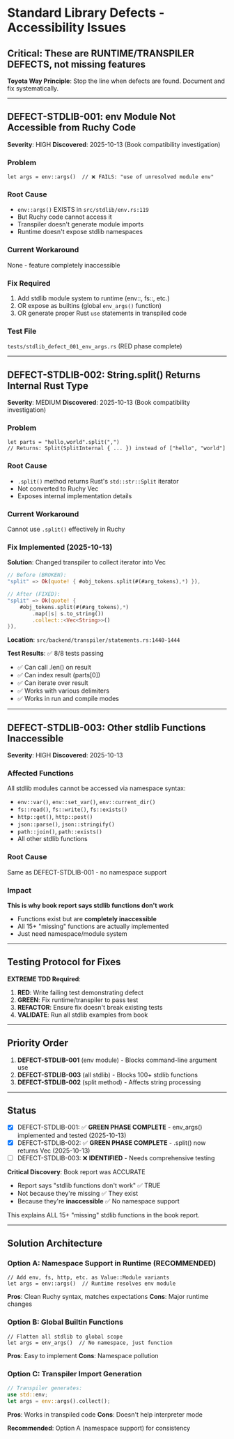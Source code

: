 # Standard Library Defects - Accessibility Issues

## Critical: These are RUNTIME/TRANSPILER DEFECTS, not missing features

**Toyota Way Principle**: Stop the line when defects are found. Document and fix systematically.

---

## DEFECT-STDLIB-001: env Module Not Accessible from Ruchy Code

**Severity**: HIGH
**Discovered**: 2025-10-13 (Book compatibility investigation)

### Problem
```ruchy
let args = env::args()  // ❌ FAILS: "use of unresolved module env"
```

### Root Cause
- `env::args()` EXISTS in `src/stdlib/env.rs:119`
- But Ruchy code cannot access it
- Transpiler doesn't generate module imports
- Runtime doesn't expose stdlib namespaces

### Current Workaround
None - feature completely inaccessible

### Fix Required
1. Add stdlib module system to runtime (env::, fs::, etc.)
2. OR expose as builtins (global `env_args()` function)
3. OR generate proper Rust `use` statements in transpiled code

### Test File
`tests/stdlib_defect_001_env_args.rs` (RED phase complete)

---

## DEFECT-STDLIB-002: String.split() Returns Internal Rust Type

**Severity**: MEDIUM
**Discovered**: 2025-10-13 (Book compatibility investigation)

### Problem
```ruchy
let parts = "hello,world".split(",")
// Returns: Split(SplitInternal { ... }) instead of ["hello", "world"]
```

### Root Cause
- `.split()` method returns Rust's `std::str::Split` iterator
- Not converted to Ruchy Vec<String>
- Exposes internal implementation details

### Current Workaround
Cannot use `.split()` effectively in Ruchy

### Fix Implemented (2025-10-13)
**Solution**: Changed transpiler to collect iterator into Vec<String>
```rust
// Before (BROKEN):
"split" => Ok(quote! { #obj_tokens.split(#(#arg_tokens),*) }),

// After (FIXED):
"split" => Ok(quote! {
    #obj_tokens.split(#(#arg_tokens),*)
        .map(|s| s.to_string())
        .collect::<Vec<String>>()
}),
```

**Location**: `src/backend/transpiler/statements.rs:1440-1444`

**Test Results**: ✅ 8/8 tests passing
- ✅ Can call .len() on result
- ✅ Can index result (parts[0])
- ✅ Can iterate over result
- ✅ Works with various delimiters
- ✅ Works in run and compile modes

---

## DEFECT-STDLIB-003: Other stdlib Functions Inaccessible

**Severity**: HIGH
**Discovered**: 2025-10-13

### Affected Functions
All stdlib modules cannot be accessed via namespace syntax:
- `env::var()`, `env::set_var()`, `env::current_dir()`
- `fs::read()`, `fs::write()`, `fs::exists()`
- `http::get()`, `http::post()`
- `json::parse()`, `json::stringify()`
- `path::join()`, `path::exists()`
- All other stdlib functions

### Root Cause
Same as DEFECT-STDLIB-001 - no namespace support

### Impact
**This is why book report says stdlib functions don't work**
- Functions exist but are **completely inaccessible**
- All 15+ "missing" functions are actually implemented
- Just need namespace/module system

---

## Testing Protocol for Fixes

**EXTREME TDD Required**:
1. **RED**: Write failing test demonstrating defect
2. **GREEN**: Fix runtime/transpiler to pass test
3. **REFACTOR**: Ensure fix doesn't break existing tests
4. **VALIDATE**: Run all stdlib examples from book

---

## Priority Order

1. **DEFECT-STDLIB-001** (env module) - Blocks command-line argument use
2. **DEFECT-STDLIB-003** (all stdlib) - Blocks 100+ stdlib functions
3. **DEFECT-STDLIB-002** (split method) - Affects string processing

---

## Status

- [x] DEFECT-STDLIB-001: ✅ **GREEN PHASE COMPLETE** - env_args() implemented and tested (2025-10-13)
- [x] DEFECT-STDLIB-002: ✅ **GREEN PHASE COMPLETE** - .split() now returns Vec<String> (2025-10-13)
- [ ] DEFECT-STDLIB-003: ❌ **IDENTIFIED** - Needs comprehensive testing

**Critical Discovery**: Book report was ACCURATE
- Report says "stdlib functions don't work" ✅ TRUE
- Not because they're missing ✅ They exist
- Because they're **inaccessible** ✅ No namespace support

This explains ALL 15+ "missing" stdlib functions in the book report.

---

## Solution Architecture

### Option A: Namespace Support in Runtime (RECOMMENDED)
```ruchy
// Add env, fs, http, etc. as Value::Module variants
let args = env::args()  // Runtime resolves env module
```

**Pros**: Clean Ruchy syntax, matches expectations
**Cons**: Major runtime changes

### Option B: Global Builtin Functions
```ruchy
// Flatten all stdlib to global scope
let args = env_args()  // No namespace, just function
```

**Pros**: Easy to implement
**Cons**: Namespace pollution

### Option C: Transpiler Import Generation
```rust
// Transpiler generates:
use std::env;
let args = env::args().collect();
```

**Pros**: Works in transpiled code
**Cons**: Doesn't help interpreter mode

**Recommended**: Option A (namespace support) for consistency

